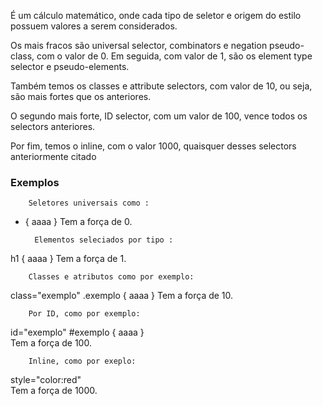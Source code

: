 É um cálculo matemático, onde cada tipo de seletor e origem do estilo possuem valores a serem considerados.

Os mais fracos são universal selector, combinators e negation pseudo-class, com o valor de 0. Em seguida, com valor de 1, são os element type selector e pseudo-elements.

Também temos os classes e attribute selectors, com valor de 10, ou seja, são mais fortes que os anteriores.

O segundo mais forte, ID selector, com um valor de 100, vence todos os selectors anteriores.

Por fim, temos o inline, com o valor 1000, quaisquer desses selectors anteriormente citado

### Exemplos

        Seletores universais como : 
* {
    aaaa
}
Tem a força de 0.

        Elementos seleciados por tipo :
h1 {
    aaaa
}
Tem a força de 1.

        Classes e atributos como por exemplo:
class="exemplo"
.exemplo {
   aaaa
}
Tem a força de 10.

        Por ID, como por exemplo:
id="exemplo"
#exemplo {
    aaaa
}     
Tem a força de 100.

        Inline, como por exeplo:
style="color:red"        
Tem a força de 1000.